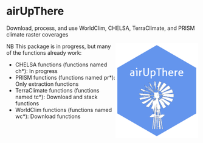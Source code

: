 # airUpThere
Download, process, and use WorldClim, CHELSA, TerraClimate, and PRISM climate raster coverages

<img align="right" src="airUpThere.png" height="250"/>

NB This package is in progress, but many of the functions already work:

* CHELSA functions (functions named ch*): In progress
* PRISM functions (functions named pr*): Only extraction functions
* TerraClimate functions (functions named tc*): Download and stack functions
* WorldClim functions (functions named wc*): Download functions
